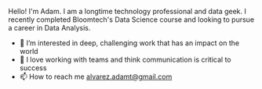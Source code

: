 Hello! I'm Adam. I am a longtime technology professional and data geek. I recently completed Bloomtech's Data Science course and looking to pursue a career in Data Analysis.
- 👀 I’m interested in deep, challenging work that has an impact on the world
- 💞️ I love working with teams and think communication is critical to success
- 📫 How to reach me alvarez.adamt@gmail.com

<!---
atalvarez1/atalvarez1 is a ✨ special ✨ repository because its `README.md` (this file) appears on your GitHub profile.
You can click the Preview link to take a look at your changes.
--->
